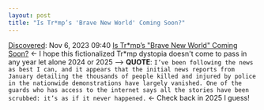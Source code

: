 ```yaml
---
layout: post
title: "Is Tr*mp’s 'Brave New World' Coming Soon?"
---
```

[Discovered](http://rolandtanglao.com/2020/07/29/p1-blogthis-checkvist-list-links-to-blog/): Nov 6, 2023 09:40  [Is Tr*mp’s "Brave New World" Coming Soon?](https://hartmannreport.com/p/is-trumps-brave-new-world-coming-ed5) <- I hope this fictionalized Tr*mp dystopia doesn't come to pass in any year let alone 2024 or 2025 --> **QUOTE**: `I’ve been following the news as best I can, and it appears that the initial news reports from January detailing the thousands of people killed and injured by police in the nationwide demonstrations have largely vanished. One of the guards who has access to the internet says all the stories have been scrubbed: it’s as if it never happened.` <- Check back in 2025 I guess!
